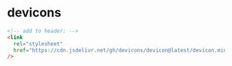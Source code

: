 # devicons

```html
<!-- add to header: -->
<link
  rel="stylesheet"
  href="https://cdn.jsdelivr.net/gh/devicons/devicon@latest/devicon.min.css"
/>
```
